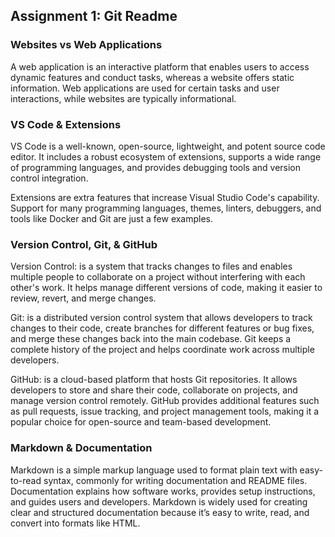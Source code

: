 ## Assignment 1: Git Readme

### Websites vs Web Applications

A web application is an interactive platform that enables users to access dynamic features and conduct tasks, whereas a website offers static information. Web applications are used for certain tasks and user interactions, while websites are typically informational.

### VS Code & Extensions

VS Code is a well-known, open-source, lightweight, and potent source code editor. It includes a robust ecosystem of extensions, supports a wide range of programming languages, and provides debugging tools and version control integration.

Extensions are extra features that increase Visual Studio Code's capability. Support for many programming languages, themes, linters, debuggers, and tools like Docker and Git are just a few examples.

### Version Control, Git, & GitHub

Version Control: is a system that tracks changes to files and enables multiple people to collaborate on a project without interfering with each other's work. It helps manage different versions of code, making it easier to review, revert, and merge changes.

Git: is a distributed version control system that allows developers to track changes to their code, create branches for different features or bug fixes, and merge these changes back into the main codebase. Git keeps a complete history of the project and helps coordinate work across multiple developers.

GitHub: is a cloud-based platform that hosts Git repositories. It allows developers to store and share their code, collaborate on projects, and manage version control remotely. GitHub provides additional features such as pull requests, issue tracking, and project management tools, making it a popular choice for open-source and team-based development.

### Markdown & Documentation

Markdown is a simple markup language used to format plain text with easy-to-read syntax, commonly for writing documentation and README files. Documentation explains how software works, provides setup instructions, and guides users and developers. Markdown is widely used for creating clear and structured documentation because it’s easy to write, read, and convert into formats like HTML.
